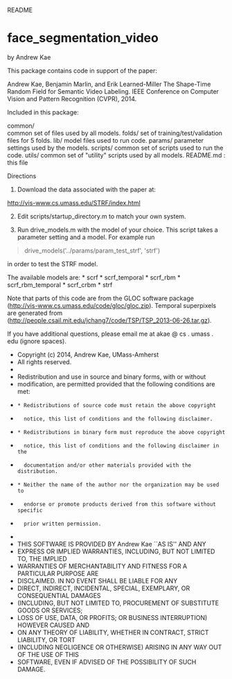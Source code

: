 README

face_segmentation_video
=======================

by Andrew Kae

This package contains code in support of the paper:

Andrew Kae, Benjamin Marlin, and Erik Learned-Miller
The Shape-Time Random Field for Semantic Video Labeling.
IEEE Conference on Computer Vision and Pattern Recognition (CVPR), 2014.

Included in this package:

common/  
	common set of files used by all models.
folds/
	set of training/test/validation files for 5 folds.
lib/
	model files used to run code.
params/
	parameter settings used by the models.
scripts/
	common set of scripts used to run the code.
utils/
	common set of "utility" scripts used by all models.
README.md : this file

Directions

1) Download the data associated with the paper at:

http://vis-www.cs.umass.edu/STRF/index.html

2) Edit scripts/startup_directory.m to match your own system.

3) Run drive_models.m with the model of your choice.  This script takes a parameter setting and a model.
For example run

> drive_models('../params/param_test_strf', 'strf') 

in order to test the STRF model.

The available models are:
	* scrf
	* scrf_temporal
	* scrf_rbm
	* scrf_rbm_temporal
	* scrf_crbm
	* strf
		

Note that parts of this code are from the GLOC software package (http://vis-www.cs.umass.edu/code/gloc/gloc.zip).  Temporal superpixels are generated from (http://people.csail.mit.edu/jchang7/code/TSP/TSP_2013-06-26.tar.gz).

If you have additional questions, please email me at akae @ cs . umass . edu (ignore spaces).



* Copyright (c) 2014, Andrew Kae, UMass-Amherst
* All rights reserved.
*
* Redistribution and use in source and binary forms, with or without
* modification, are permitted provided that the following conditions are met:
*     * Redistributions of source code must retain the above copyright
*       notice, this list of conditions and the following disclaimer.
*     * Redistributions in binary form must reproduce the above copyright
*       notice, this list of conditions and the following disclaimer in the
*       documentation and/or other materials provided with the distribution.
*     * Neither the name of the author nor the organization may be used to 
*       endorse or promote products derived from this software without specific 
*       prior written permission.
*
* THIS SOFTWARE IS PROVIDED BY Andrew Kae ``AS IS'' AND ANY
* EXPRESS OR IMPLIED WARRANTIES, INCLUDING, BUT NOT LIMITED TO, THE IMPLIED
* WARRANTIES OF MERCHANTABILITY AND FITNESS FOR A PARTICULAR PURPOSE ARE
* DISCLAIMED. IN NO EVENT SHALL <copyright holder> BE LIABLE FOR ANY
* DIRECT, INDIRECT, INCIDENTAL, SPECIAL, EXEMPLARY, OR CONSEQUENTIAL DAMAGES
* (INCLUDING, BUT NOT LIMITED TO, PROCUREMENT OF SUBSTITUTE GOODS OR SERVICES;
* LOSS OF USE, DATA, OR PROFITS; OR BUSINESS INTERRUPTION) HOWEVER CAUSED AND
* ON ANY THEORY OF LIABILITY, WHETHER IN CONTRACT, STRICT LIABILITY, OR TORT
* (INCLUDING NEGLIGENCE OR OTHERWISE) ARISING IN ANY WAY OUT OF THE USE OF THIS
* SOFTWARE, EVEN IF ADVISED OF THE POSSIBILITY OF SUCH DAMAGE.
